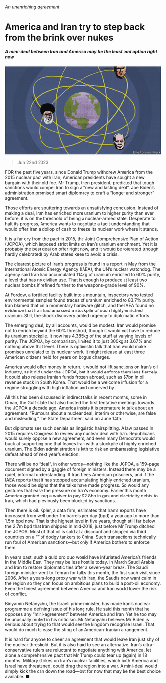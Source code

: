 ###### An unenriching agreement

# America and Iran try to step back from the brink over nukes 

##### A mini-deal between Iran and America may be the least bad option right now 

![image](images/20230624_MAD002.jpg) 

> Jun 22nd 2023 

FOR the past five years, since Donald Trump withdrew America from the 2015 nuclear pact with Iran, American presidents have sought a new bargain with their old foe. Mr Trump, then president, predicted that tough sanctions would compel Iran to sign a “new and lasting deal”. Joe Biden’s administration promised smart diplomacy to craft a “longer and stronger” agreement.

Those efforts are sputtering towards an unsatisfying conclusion. Instead of making a deal, Iran has enriched more uranium to higher purity than ever before: it is on the threshold of being a nuclear-armed state. Desperate to halt its progress, America wants to negotiate a tacit understanding that would offer Iran a dollop of cash to freeze its nuclear work where it stands.

It is a far cry from the pact in 2015, the Joint Comprehensive Plan of Action (JCPOA), which imposed strict limits on Iran’s uranium enrichment. Yet it is probably the best deal on offer right now, and it would be tolerated (though hardly celebrated) by Arab states keen to avoid a crisis. 

The clearest picture of Iran’s progress is found in a report in May from the International Atomic Energy Agency (IAEA), the UN’s nuclear watchdog. The agency said Iran had accumulated 114kg of uranium enriched to 60% purity, a level that has no civilian use. That is enough to produce at least two nuclear bombs if refined further to the weapons-grade level of 90%.

At Fordow, a fortified facility built into a mountain, inspectors who tested environmental samples found traces of uranium enriched to 83.7% purity. Iran blamed that on a momentary hardware glitch, and the IAEA found no evidence that Iran had amassed a stockpile of such highly enriched uranium. Still, the shock discovery added urgency to diplomatic efforts.

The emerging deal, by all accounts, would be modest. Iran would promise not to enrich beyond the 60% threshold, though it would not have to reduce its uranium stockpile. It now has 4,385kg of the stuff at varying levels of purity. The JCPOA, by comparison, limited it to just 300kg at 3.67% and nothing above that level. There is optimistic talk that Iran would make promises unrelated to its nuclear work. It might release at least three American citizens held for years on bogus charges.

America would offer money in return. It would not lift sanctions on Iran’s oil industry, as it did under the JCPOA, but it would enforce them less fiercely. It could also release Iranian funds frozen abroad, such as $7bn in oil revenue stuck in South Korea. That would be a welcome infusion for a regime struggling with high inflation and unnerved by .

All this has been discussed in indirect talks in recent months, some in Oman, the Gulf state that also hosted the first tentative meetings towards the JCPOA a decade ago. America insists it is premature to talk about an agreement. “Rumours about a nuclear deal, interim or otherwise, are false and misleading,” the State Department said on June 14th.

But diplomats see such denials as linguistic hairsplitting. A law passed in 2015 requires Congress to review any nuclear deal with Iran. Republicans would surely oppose a new agreement, and even many Democrats would buck at supporting one that leaves Iran with a stockpile of highly enriched uranium. The Biden administration is loth to risk an embarrassing legislative defeat ahead of next year’s election.

There will be no “deal”, in other words—nothing like the JCPOA, a 159-page document signed by a gaggle of foreign ministers. Instead there may be a quiet, informal understanding. If Iran frees American prisoners, and if the IAEA reports that it has stopped accumulating highly enriched uranium, those would be signs that the talks have made progress. So would any gestures that ease the pressure on Iran’s economy. Earlier this month America granted Iraq a waiver to pay $2.8bn in gas and electricity debts to Iran, which had previously been blocked by sanctions.

Then there is oil. Kpler, a data firm, estimates that Iran’s exports have increased from well under 1m barrels per day (bpd) a year ago to more than 1.5m bpd now. That is the highest level in five years, though still far below the 2.7m bpd that Iran shipped in mid-2018, just before Mr Trump ditched the JCPOA. Most of that oil is sold at a discount and shipped via third countries on a “” of dodgy tankers to China. Such transactions technically run foul of American sanctions—but only if America bothers to enforce them.

In years past, such a quid pro quo would have infuriated America’s friends in the Middle East. They may be less hostile today. In March Saudi Arabia and Iran  to restore diplomatic ties after a seven-year break. The Saudi foreign minister went to Tehran for talks this month, the first such visit since 2006. After a years-long proxy war with Iran, the Saudis now want calm in the region so they can focus on ambitious plans to build a post-oil economy. Even the tiniest agreement between America and Iran would lower the risk of conflict. 

Binyamin Netanyahu, the Israeli prime minister, has made Iran’s nuclear programme a defining issue of his long rule. He said this month that he opposes any “mini-agreement” between America and Iran. Yet he too may be unusually muted in his criticism. Mr Netanyahu believes Mr Biden is serious about trying to  that would see the kingdom recognise Israel. That would do much to ease the sting of an American-Iranian arrangement.

It is hard for anyone to cheer an agreement that would leave Iran just shy of the nuclear threshold. But it is also hard to see an alternative. Iran’s ultra-conservative rulers are reluctant to negotiate anything with America, let alone a comprehensive pact that Mr Trump could tear up (again) in 18 months. Military strikes on Iran’s nuclear facilities, which both America and Israel have threatened, could drag the region into a war. A mini-deal would simply kick the can down the road—but for now that may be the best choice available. ■



